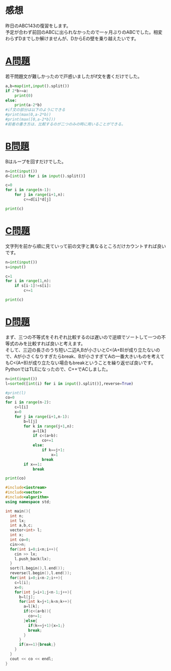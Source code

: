 # 感想　

昨日のABC143の復習をします。  
予定が合わず前回のABCに出られなかったので一ヶ月ぶりのABCでした。相変わらずDまでしか解けませんが、DからEの壁を乗り越えたいです。

# [A問題](https://atcoder.jp/contests/abc143/tasks/abc143_a)

若干問題文が難しかったので戸惑いましたがif文を書くだけでした。

```Python:answerA.py
a,b=map(int,input().split())
if 2*b>=a:
    print(0)
else:
    print(a-2*b)
#if文の部分は以下のようにできる
#print(max(0,a-2*b))
#print(max([0,a-2*b]))
#前者の書き方は、比較するのが二つのみの時に用いることができる。
```

# [B問題](https://atcoder.jp/contests/abc143/tasks/abc143_b)

Bはループを回すだけでした。

```Python:answerB.py
n=int(input())
d=[int(i) for i in input().split()]

c=0
for i in range(n-1):
    for j in range(i+1,n):
        c+=d[i]*d[j]

print(c)
```

# [C問題](https://atcoder.jp/contests/abc143/tasks/abc143_c)

文字列を前から順に見ていって前の文字と異なるところだけカウントすれば良いです。

```Python:answeC.py
n=int(input())
s=input()

c=1
for i in range(1,n):
    if s[i-1]!=s[i]:
        c+=1

print(c)
```

# [D問題](https://atcoder.jp/contests/abc143/tasks/abc143_c)

まず、三つの不等式をそれぞれ比較するのは遅いので逆順でソートして一つの不等式のみを比較すれば良いと考えます。  
そして、三辺の長さのうち短い二辺A,Bが小さいとC<(A+B)が成り立たないので、Aが小さくなりすぎたらbreak、Bが小さすぎてAの一番大きいものを考えてもC<(A+B)が成り立たない場合もbreakということを繰り返せば良いです。  
PythonではTLEになったので、C++でACしました。

```Python:answerD.py
n=int(input())
l=sorted([int(i) for i in input().split()],reverse=True)

#print(l)
co=0
for i in range(n-2):
    c=l[i]
    x=0
    for j in range(i+1,n-1):
        b=l[j]
        for k in range(j+1,n):
            a=l[k]
            if c<(a+b):
                co+=1
            else:
                if k==j+1:
                    x=1
                break
        if x==1:
            break

print(co)
```

```c++:answerD.cc
#include<iostream>
#include<vector>
#include<algorithm>
using namespace std;

int main(){
  int n;
  int lx;
  int a,b,c;
  vector<int> l;
  int x;
  int co=0;
  cin>>n;
  for(int i=0;i<n;i++){
    cin >> lx;
    l.push_back(lx);
  }
  sort(l.begin(),l.end());
  reverse(l.begin(),l.end());
  for(int i=0;i<n-2;i++){
    c=l[i];
    x=0;
    for(int j=i+1;j<n-1;j++){
      b=l[j];
      for(int k=j+1;k<n;k++){
        a=l[k];
        if(c<(a+b)){
          co+=1;
        }else{
          if(k==j+1){x=1;}
          break;
        }
      }
      if(x==1){break;}
    }
  }
  cout << co << endl;
}
```
